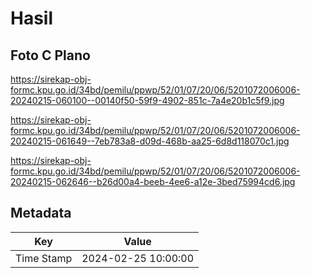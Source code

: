 # Hasil

## Foto C Plano

https://sirekap-obj-formc.kpu.go.id/34bd/pemilu/ppwp/52/01/07/20/06/5201072006006-20240215-060100--00140f50-59f9-4902-851c-7a4e20b1c5f9.jpg

https://sirekap-obj-formc.kpu.go.id/34bd/pemilu/ppwp/52/01/07/20/06/5201072006006-20240215-061649--7eb783a8-d09d-468b-aa25-6d8d118070c1.jpg

https://sirekap-obj-formc.kpu.go.id/34bd/pemilu/ppwp/52/01/07/20/06/5201072006006-20240215-062646--b26d00a4-beeb-4ee6-a12e-3bed75994cd6.jpg


## Metadata

| Key        | Value               |
| ---------- | ------------------- |
| Time Stamp | 2024-02-25 10:00:00 |



